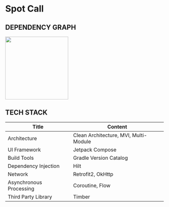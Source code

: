 # Spot Call


## DEPENDENCY GRAPH
  <img width="200px" src="https://github.com/user-attachments/assets/762fade3-bec4-4b6e-9610-4f83496d1341"/>

## TECH STACK
| Title | Content |
| ------------ | -------------------------- |
| Architecture | Clean Architecture, MVI, Multi-Module |
| UI Framework  | Jetpack Compose  |
| Build Tools  | Gradle Version Catalog |
| Dependency Injection | Hilt  |
| Network | Retrofit2, OkHttp  |
| Asynchronous Processing | Coroutine, Flow |
| Third Party Library | Timber |
</br>
